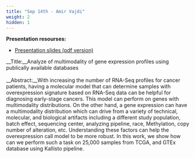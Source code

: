 ```yaml
---
title: "Sep 14th - Amir Vajdi"
weight: 2
hidden: 1
---
```


__Presentation resourses:__

- [Presentation slides (pdf version)](UMass_Kourosh_lab.pdf)

__Title:__Analyze of multimodality of gene expression profiles using publically available databases
</br>
</br>
__Abstract:__With increasing the number of RNA-Seq profiles for cancer patients, having a molecular model that can determine samples with overexpression signature based on RNA-Seq data can be helpful for diagnosing early-stage cancers. This model can perform on genes with multimodality distributions. On the other hand, a gene expression can have a multimodality distribution which can drive from a variety of technical, molecular, and biological artifacts including a different study population, batch effect,  sequencing center, analyzing pipeline, race, Methylation, copy number of alteration, etc. Understanding these factors can help the overexpression call model to be more robust. In this work, we show how can we perform such a task on 25,000 samples from TCGA, and GTEx database using Kallisto pipeline.